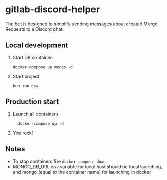 # gitlab-discord-helper

The bot is designed to simplify sending messages about created Merge Requests to a Discord chat.

## Local development

1. Start DB container:
    ```
    docker-compose up mongo -d
    ```
1. Start project
    ```
    bun run dev
    ```

## Production start

1. Launch all containers
    ```
      docker-compose up -d
    ```
1. You rock!

## Notes
- To stop containers fire `docker-compose down`
- MONGO_DB_URL env variable for local host should be local launching, and mongo (equal to the container name) for launching in docker
